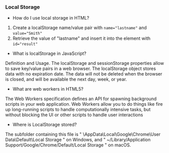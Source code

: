 ### Local Storage

- How do I use local storage in HTML?
1. Create a localStorage name/value pair with `name="lastname"` and `value="Smith"`
2. Retrieve the value of "lastname" and insert it into the element with `id="result"`

- What is localStorage in JavaScript?

Definition and Usage. The localStorage and sessionStorage properties allow to save key/value pairs in a web browser. The localStorage object stores data with no expiration date. The data will not be deleted when the browser is closed, and will be available the next day, week, or year.  

- What are web workers in HTML5?  

The Web Workers specification defines an API for spawning background scripts in your web application. Web Workers allow you to do things like fire up long-running scripts to handle computationally intensive tasks, but without blocking the UI or other scripts to handle user interactions    

- Where is LocalStorage stored?

The subfolder containing this file is " \AppData\Local\Google\Chrome\User Data\Default\Local Storage " on Windows, and " ~/Library/Application Support/Google/Chrome/Default/Local Storage " on macOS.